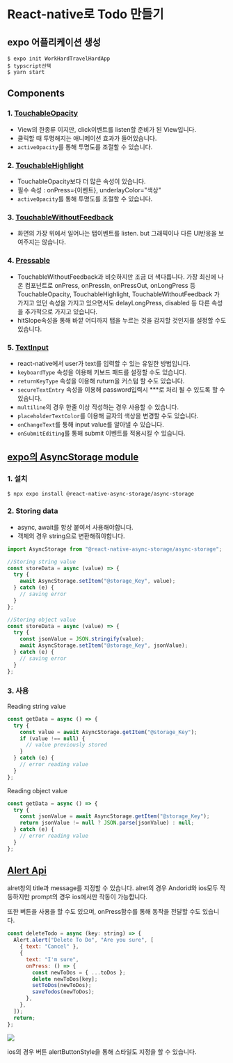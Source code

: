 # React-native로 Todo 만들기

## expo 어플리케이션 생성

```shell
$ expo init WorkHardTravelHardApp
$ typscript선택
$ yarn start
```

## Components

### 1. [TouchableOpacity](!https://reactnative.dev/docs/touchableopacity)

- View의 한종류 이지만, click이벤트를 listen할 준비가 된 View입니다.
- 클릭할 때 투명해지는 애니메이션 효과가 들어있습니다.
- `activeOpacity`를 통해 투명도를 조절할 수 있습니다.

### 2. [TouchableHighlight](!https://reactnative.dev/docs/touchablehighlight)

- TouchableOpacity보다 더 많은 속성이 있습니다.
- 필수 속성 : onPress={이벤트}, underlayColor="색상"
- `activeOpacity`를 통해 투명도를 조절할 수 있습니다.

### 3. [TouchableWithoutFeedback](!https://reactnative.dev/docs/touchablewithoutfeedback)

- 화면의 가장 위에서 일어나는 탭이벤트를 listen. but 그래픽이나 다른 UI반응을 보여주지는 않습니다.

### 4. [Pressable](!https://reactnative.dev/docs/pressable)

- TouchableWithoutFeedback과 비슷하지만 조금 더 색다릅니다. 가장 최신에 나온 컴포넌트로 onPress, onPressIn, onPressOut, onLongPress 등 TouchableOpacity, TouchableHighlight, TouchableWithoutFeedback 가 가지고 있던 속성을 가지고 있으면서도 delayLongPress, disabled 등 다른 속성을 추가적으로 가지고 있습니다.
- hitSlope속성을 통해 바깥 어디까지 탭을 누르는 것을 감지할 것인지를 설정할 수도 있습니다.

### 5. [TextInput](!https://reactnative.dev/docs/textinput)

- react-native에서 user가 text를 입력할 수 있는 유일한 방법입니다.
- `keyboardType` 속성을 이용해 키보드 패드를 설정할 수도 있습니다.
- `returnKeyType` 속성을 이용해 ruturn을 커스텀 할 수도 있습니다.
- `secureTextEntry` 속성을 이용해 password입력시 \*\*\*로 처리 될 수 있도록 할 수 있습니다.
- `multiline`의 경우 한줄 이상 작성하는 경우 사용할 수 있습니다.
- `placeholderTextColor`를 이용해 글자의 색상을 변경할 수도 있습니다.
- `onChangeText`를 통해 input value를 알아낼 수 있습니다.
- `onSubmitEditing`를 통해 submit 이벤트를 적용시킬 수 있습니다.

## [expo의 AsyncStorage module](!https://docs.expo.dev/versions/latest/sdk/async-storage/)

### 1. 설치

```shell
$ npx expo install @react-native-async-storage/async-storage
```

### 2. Storing data

- async, await를 항상 붙여서 사용해야합니다.
- 객체의 경우 string으로 변환해줘야합니다.

```js
import AsyncStorage from "@react-native-async-storage/async-storage";

//Storing string value
const storeData = async (value) => {
  try {
    await AsyncStorage.setItem("@storage_Key", value);
  } catch (e) {
    // saving error
  }
};

//Storing object value
const storeData = async (value) => {
  try {
    const jsonValue = JSON.stringify(value);
    await AsyncStorage.setItem("@storage_Key", jsonValue);
  } catch (e) {
    // saving error
  }
};
```

### 3. 사용

Reading string value

```js
const getData = async () => {
  try {
    const value = await AsyncStorage.getItem("@storage_Key");
    if (value !== null) {
      // value previously stored
    }
  } catch (e) {
    // error reading value
  }
};
```

Reading object value

```js
const getData = async () => {
  try {
    const jsonValue = await AsyncStorage.getItem("@storage_Key");
    return jsonValue != null ? JSON.parse(jsonValue) : null;
  } catch (e) {
    // error reading value
  }
};
```

## [Alert Api](!https://reactnative.dev/docs/alert)

alret창의 title과 message를 지정할 수 있습니다. alret의 경우 Andorid와 ios모두 작동하지만 prompt의 경우 ios에서만 작동이 가능합니다.

또한 버튼을 사용을 할 수도 있으며, onPress함수를 통해 동작을 전달할 수도 있습니다.

```js
const deleteTodo = async (key: string) => {
  Alert.alert("Delete To Do", "Are you sure", [
    { text: "Cancel" },
    {
      text: "I'm sure",
      onPress: () => {
        const newToDos = { ...toDos };
        delete newToDos[key];
        setToDos(newToDos);
        saveTodos(newToDos);
      },
    },
  ]);
  return;
};
```

![](https://velog.velcdn.com/images/0seo8/post/a6e64ae8-c469-43f5-8ebf-f10bc84d6c4e/image.png)

ios의 경우 버튼 alertButtonStyle을 통해 스타일도 지정을 할 수 있습니다.
